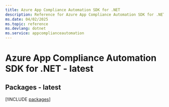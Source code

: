 ```yaml
---
title: Azure App Compliance Automation SDK for .NET
description: Reference for Azure App Compliance Automation SDK for .NET
ms.date: 04/02/2025
ms.topic: reference
ms.devlang: dotnet
ms.service: appcomplianceautomation
---
```

# Azure App Compliance Automation SDK for .NET - latest
## Packages - latest
[!INCLUDE [packages](app-compliance-automation-index.md)]